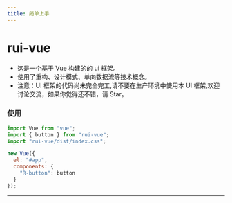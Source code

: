 ```yaml
---
title: 简单上手
---
```


# rui-vue

- 这是一个基于 Vue 构建的的 ui 框架。
- 使用了重构、设计模式、单向数据流等技术概念。
- 注意：UI 框架的代码尚未完全完工,请不要在生产环境中使用本 UI 框架,欢迎讨论交流，如果你觉得还不错，请 Star。

### 使用

```javascript
import Vue from "vue";
import { button } from "rui-vue";
import "rui-vue/dist/index.css";

new Vue({
  el: "#app",
  components: {
    "R-button": button
  }
});
```

---

